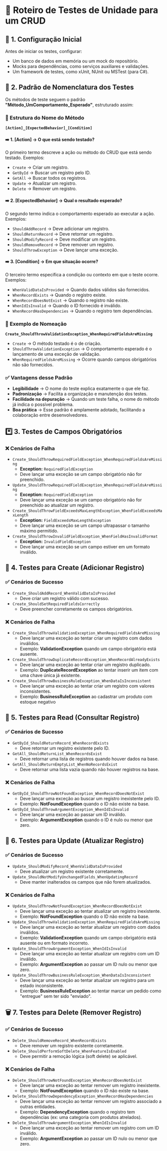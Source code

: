 # 🚀 Roteiro de Testes de Unidade para um CRUD

## 📜 1. Configuração Inicial  
Antes de iniciar os testes, configurar:  
- Um banco de dados em memória ou um mock do repositório.  
- Mocks para dependências, como serviços auxiliares e validações.  
- Um framework de testes, como xUnit, NUnit ou MSTest (para C#).  


## 📄 2. Padrão de Nomenclatura dos Testes  

Os métodos de teste seguem o padrão **"Método_UmComportamento_Esperado"**, estruturado assim:  

### **📌 Estrutura do Nome do Método**  
**`[Action]_[ExpectedBehavior]_[Condition]`**  

#### ➡️ **1. [Action] → O que está sendo testado?**  
O primeiro termo descreve a ação ou método do CRUD que está sendo testado. Exemplos:  
- `Create` → Criar um registro.  
- `GetById` → Buscar um registro pelo ID.  
- `GetAll` → Buscar todos os registros.  
- `Update` → Atualizar um registro.  
- `Delete` → Remover um registro.  

#### ➡️ **2. [ExpectedBehavior] → Qual o resultado esperado?**  
O segundo termo indica o comportamento esperado ao executar a ação. Exemplos:  
- `ShouldAddRecord` → Deve adicionar um registro.  
- `ShouldReturnRecord` → Deve retornar um registro.  
- `ShouldModifyRecord` → Deve modificar um registro.  
- `ShouldRemoveRecord` → Deve remover um registro.  
- `ShouldThrowException` → Deve lançar uma exceção.  

#### ➡️ **3. [Condition] → Em que situação ocorre?**  
O terceiro termo especifica a condição ou contexto em que o teste ocorre. Exemplos:  
- `WhenValidDataIsProvided` → Quando dados válidos são fornecidos.  
- `WhenRecordExists` → Quando o registro existe.  
- `WhenRecordDoesNotExist` → Quando o registro não existe.  
- `WhenIdIsInvalid` → Quando o ID fornecido é inválido.  
- `WhenRecordHasDependencies` → Quando o registro tem dependências.  

### **📌 Exemplo de Nomeação**  
**`Create_ShouldThrowValidationException_WhenRequiredFieldsAreMissing`**  
- `Create` → O método testado é o de criação.  
- `ShouldThrowValidationException` → O comportamento esperado é o lançamento de uma exceção de validação.  
- `WhenRequiredFieldsAreMissing` → Ocorre quando campos obrigatórios não são fornecidos.  

### **✅ Vantagens desse Padrão**  
- **Legibilidade** → O nome do teste explica exatamente o que ele faz.  
- **Padronização** → Facilita a organização e manutenção dos testes.  
- **Facilidade na depuração** → Quando um teste falha, o nome do método já indica o possível problema.  
- **Boa prática** → Esse padrão é amplamente adotado, facilitando a colaboração entre desenvolvedores.  


## *️⃣ 3. Testes de Campos Obrigatórios  

### ❌ Cenários de Falha
- `Create_ShouldThrowRequiredFieldException_WhenRequiredFieldsAreMissing`  
  - **Exception:** `RequiredFieldException`  
  - Deve lançar uma exceção se um campo obrigatório não for preenchido.  
- `Update_ShouldThrowRequiredFieldException_WhenRequiredFieldsAreMissing`  
  - **Exception:** `RequiredFieldException`  
  - Deve lançar uma exceção se um campo obrigatório não for preenchido ao atualizar um registro.  
- `Create_ShouldThrowFieldExceedsMaxLengthException_WhenFieldExceedsMaxLength`  
  - **Exception:** `FieldExceedsMaxLengthException`  
  - Deve lançar uma exceção se um campo ultrapassar o tamanho máximo permitido.  
- `Create_ShouldThrowInvalidFieldException_WhenFieldHasInvalidFormat`  
  - **Exception:** `InvalidFieldException`  
  - Deve lançar uma exceção se um campo estiver em um formato inválido.


## 💾 4. Testes para Create (Adicionar Registro)  

### ✅ Cenários de Sucesso 
- `Create_ShouldAddRecord_WhenValidDataIsProvided`  
  - Deve criar um registro válido com sucesso.  
- `Create_ShouldSetRequiredFieldsCorrectly`  
  - Deve preencher corretamente os campos obrigatórios.  

### ❌ Cenários de Falha  
- `Create_ShouldThrowValidationException_WhenRequiredFieldsAreMissing`  
  - Deve lançar uma exceção ao tentar criar um registro com dados inválidos.  
  - Exemplo: **ValidationException** quando um campo obrigatório está ausente.
- `Create_ShouldThrowDuplicateRecordException_WhenRecordAlreadyExists`  
  - Deve lançar uma exceção ao tentar criar um registro duplicado.  
  - Exemplo: **DuplicateRecordException** ao tentar inserir um item com uma chave única já existente.
- `Create_ShouldThrowBusinessRuleException_WhenDataIsInconsistent`  
  - Deve lançar uma exceção ao tentar criar um registro com valores inconsistentes.  
  - Exemplo: **BusinessRuleException** ao cadastrar um produto com estoque negativo


## 📖 5. Testes para Read (Consultar Registro)  

### ✅ Cenários de Sucesso 
- `GetById_ShouldReturnRecord_WhenRecordExists`  
  - Deve retornar um registro existente pelo ID.  
- `GetAll_ShouldReturnList_WhenRecordsExist`  
  - Deve retornar uma lista de registros quando houver dados na base.  
- `GetAll_ShouldReturnEmptyList_WhenNoRecordsExist`  
  - Deve retornar uma lista vazia quando não houver registros na base.  

### ❌ Cenários de Falha  
- `GetById_ShouldThrowNotFoundException_WhenRecordDoesNotExist`  
  - Deve lançar uma exceção ao buscar um registro inexistente pelo ID.  
  - Exemplo: **NotFoundException** quando o ID não existe na base.
- `GetById_ShouldThrowArgumentException_WhenIdIsInvalid`  
  - Deve lançar uma exceção ao passar um ID inválido.  
  - Exemplo: **ArgumentException** quando o ID é nulo ou menor que zero.


## 📝 6. Testes para Update (Atualizar Registro)  

### ✅ Cenários de Sucesso 
- `Update_ShouldModifyRecord_WhenValidDataIsProvided`  
  - Deve atualizar um registro existente corretamente.  
- `Update_ShouldNotModifyUnchangedFields_WhenUpdatingRecord`  
  - Deve manter inalterados os campos que não forem atualizados.  

### ❌ Cenários de Falha  
- `Update_ShouldThrowNotFoundException_WhenRecordDoesNotExist`  
  - Deve lançar uma exceção ao tentar atualizar um registro inexistente.  
  - Exemplo: **NotFoundException** quando o ID não existe na base.
- `Update_ShouldThrowValidationException_WhenRequiredFieldsAreMissing`  
  - Deve lançar uma exceção ao tentar atualizar um registro com dados inválidos.  
  - Exemplo: **ValidationException** quando um campo obrigatório está ausente ou em formato incorreto.
- `Update_ShouldThrowArgumentException_WhenIdIsInvalid`  
  - Deve lançar uma exceção ao tentar atualizar um registro com um ID inválido.  
  - Exemplo: **ArgumentException** ao passar um ID nulo ou menor que zero.
- `Update_ShouldThrowBusinessRuleException_WhenDataIsInconsistent`  
  - Deve lançar uma exceção ao tentar atualizar um registro para um estado inconsistente.  
  - Exemplo: **BusinessRuleException** ao tentar marcar um pedido como "entregue" sem ter sido "enviado".


## 🗑 7. Testes para Delete (Remover Registro)  

### ✅ Cenários de Sucesso 
- `Delete_ShouldRemoveRecord_WhenRecordExists`  
  - Deve remover um registro existente corretamente.  
- `Delete_ShouldPerformSoftDelete_WhenFeatureIsEnabled`  
  - Deve permitir a remoção lógica (soft delete) se aplicável.  

### ❌ Cenários de Falha  
- `Delete_ShouldThrowNotFoundException_WhenRecordDoesNotExist`  
  - Deve lançar uma exceção ao tentar remover um registro inexistente.  
  - Exemplo: **NotFoundException** quando o ID não existe na base.
- `Delete_ShouldThrowDependencyException_WhenRecordHasDependencies`  
  - Deve lançar uma exceção ao tentar remover um registro associado a outras entidades. 
  - Exemplo: **DependencyException** quando o registro tem dependências (ex: uma categoria com produtos atrelados). 
- `Delete_ShouldThrowArgumentException_WhenIdIsInvalid`  
  - Deve lançar uma exceção ao tentar remover um registro com um ID inválido.  
  - Exemplo: **ArgumentException** ao passar um ID nulo ou menor que zero.

